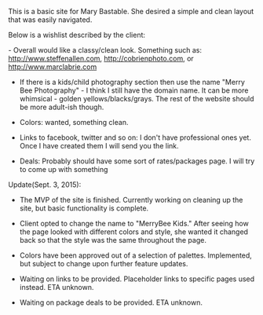 This is a basic site for Mary Bastable. She desired a simple and clean layout that was easily navigated. 

Below is a wishlist described by the client: 

​- Overall would like a classy/clean look. Something such as: http://www.steffenallen.com, http://cobrienphoto.com, or http://www.marclabrie.co​m​

- If there is a kids/child photography section then use the name "Merry Bee Photography" - I think I still have the domain name. It can be more whimsical - golden yellows/blacks/grays. The rest of the website should be more adult-ish though.

- Colors: wanted, something clean.

- Links to facebook, twitter and so on: I don't have professional ones yet. Once I have created them I will send you the link.

- Deals: Probably should have some sort of rates/packages page. I will try to come up with something

Update(Sept. 3, 2015): 
- The MVP of the site is finished. Currently working on cleaning up the site, but basic functionality is complete.

- Client opted to change the name to "MerryBee Kids." After seeing how the page looked with different colors and style, she wanted it changed back so that the style was the same throughout the page. 

- Colors have been approved out of a selection of palettes. Implemented, but subject to change upon further feature updates. 

- Waiting on links to be provided. Placeholder links to specific pages used instead. ETA unknown.

- Waiting on package deals to be provided. ETA unknown.